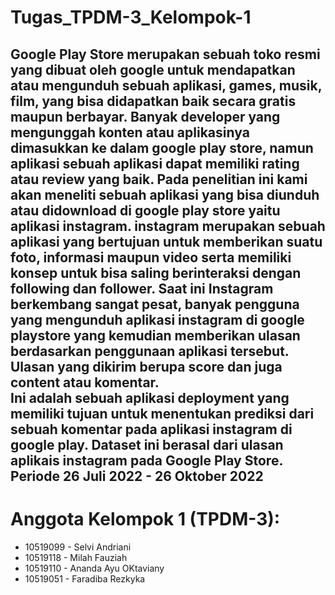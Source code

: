 # Tugas_TPDM-3_Kelompok-1
Google Play Store merupakan sebuah toko resmi yang dibuat oleh google untuk mendapatkan atau mengunduh sebuah aplikasi, games, musik, film, yang bisa didapatkan baik secara gratis maupun berbayar. Banyak developer yang mengunggah konten atau aplikasinya dimasukkan ke dalam google play store, namun aplikasi  sebuah aplikasi dapat memiliki rating atau review yang baik.
Pada penelitian ini kami akan meneliti sebuah aplikasi yang bisa diunduh atau didownload di google play store yaitu aplikasi instagram. instagram merupakan sebuah aplikasi yang bertujuan untuk memberikan suatu foto, informasi maupun video serta memiliki konsep untuk bisa saling berinteraksi dengan following dan follower. Saat ini Instagram berkembang sangat pesat, banyak pengguna yang mengunduh aplikasi instagram di google playstore yang kemudian memberikan ulasan berdasarkan penggunaan aplikasi tersebut. Ulasan yang dikirim berupa score dan juga content atau komentar.  
Ini adalah sebuah aplikasi deployment yang memiliki tujuan untuk menentukan prediksi dari sebuah komentar pada aplikasi instagram di google play.
Dataset ini berasal dari ulasan aplikais instagram pada Google Play Store. Periode 26 Juli 2022 - 26 Oktober 2022
------------------------------------------------------------------------------------------------------------------------------------------------
# Anggota Kelompok 1 (TPDM-3):
- 10519099 - Selvi Andriani
- 10519118 - Milah Fauziah
- 10519110 - Ananda Ayu OKtaviany
- 10519051 - Faradiba Rezkyka
